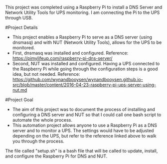 This project was completed using a Raspberry Pi to install a DNS Server and Network Utility Tools for UPS monitoring. I am connecting the Pi to the UPS through USB. 

#Project Details 
- This project enables a Raspberry Pi to serve as a DNS server (using dnsmasq) and with NUT (Network Utility Tools), allows for the UPS to be monitored.
- First, dnsmasq was installed and configured. Reference: https://pimylifeup.com/raspberry-pi-dns-server/
- Second, NUT was installed and configured. Having a UPS connected to the Raspberry Pi while going through the configuration steps is a good idea, but not needed. Reference: https://github.com/wynandbooysen/wynandbooysen.github.io-src/blob/master/content/2016-04-23-raspberry-pi-ups-server-using-nut.md

#Project Goal 
- The aim of this project was to document the process of installing and configuring a DNS server and NUT so that I could call one bash script to automate the whole process. 
- This automation project allows anyone to use a Raspberry Pi as a DNS server and to monitor a UPS. The settings would have to be adjusted depending on the UPS, but refer to the reference linked above to walk you through the process. 

The file called "setup.sh" is a bash file that will be called to update, install, and configure the Raspberry Pi for DNS and NUT.  
